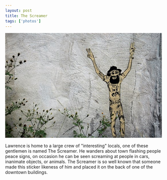 ```yaml
---
layout: post
title: The Screamer
tags: ['photos']
---
```


![The Screamer :: Nikon D70](/media/2007/09/screamer.jpg)

Lawrence is home to a large crew of "interesting" locals, one of these
gentlemen is named The Screamer. He wanders about town flashing people
peace signs, on occasion he can be seen screaming at people in cars,
inanimate objects, or animals. The Screamer is so well known that
someone made this sticker likeness of him and placed it on the back of
one of the downtown buildings.

